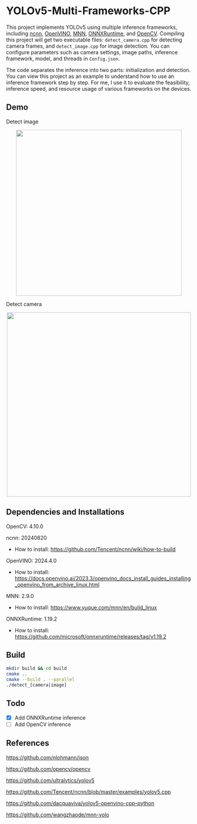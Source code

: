 # YOLOv5-Multi-Frameworks-CPP

This project implements YOLOv5 using multiple inference frameworks, including [ncnn](https://github.com/Tencent/ncnn), [OpenVINO](https://github.com/openvinotoolkit/openvino), [MNN](https://github.com/alibaba/MNN), [ONNXRuntime](https://github.com/microsoft/onnxruntime), and [OpenCV](https://github.com/opencv/opencv). Compiling this project will get two executable files: `detect_camera.cpp` for detecting camera frames, and `detect_image.cpp` for image detection. You can configure parameters such as camera settings, image paths, inference framework, model, and threads in `Config.json`.

The code separates the inference into two parts: initialization and detection. You can view this project as an example to understand how to use an inference framework step by step. For me, I use it to evaluate the feasibility, inference speed, and resource usage of various frameworks on the devices.

## Demo

Detect image

<p align="center">
  <img src="https://cdn.jsdelivr.net/gh/Avafly/ImageHostingService@master/uPic/SCR-20241007-ruzqq.jpg" width = "450">
</p>

Detect camera

<p align="center">
  <img src="https://cdn.jsdelivr.net/gh/Avafly/ImageHostingService@master/uPic/SCR-20241007-ruzq.png" width="500">
</p>

## Dependencies and Installations

OpenCV: 4.10.0

ncnn: 20240820

- How to install: https://github.com/Tencent/ncnn/wiki/how-to-build

OpenVINO: 2024.4.0

- How to install: https://docs.openvino.ai/2023.3/openvino_docs_install_guides_installing_openvino_from_archive_linux.html

MNN: 2.9.0

- How to install: https://www.yuque.com/mnn/en/build_linux

ONNXRuntime: 1.19.2

* How to install: https://github.com/microsoft/onnxruntime/releases/tag/v1.19.2

## Build

```bash
mkdir build && cd build
cmake ..
cmake --build . --parallel
./detect_[camera|image]
```

## Todo

- [x] Add ONNXRuntime inference
- [ ] Add OpenCV inference

## References

https://github.com/nlohmann/json

https://github.com/opencv/opencv

https://github.com/ultralytics/yolov5

https://github.com/Tencent/ncnn/blob/master/examples/yolov5.cpp

https://github.com/dacquaviva/yolov5-openvino-cpp-python

https://github.com/wangzhaode/mnn-yolo
